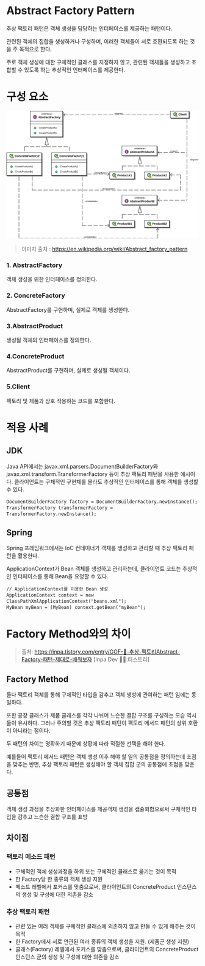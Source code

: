 # Abstract Factory Pattern
추상 팩토리 패턴은 객체 생성을 담당하는 인터페이스를 제공하는 패턴이다.

관련된 객체의 집합을 생성하거나 구성하며, 이러한 객체들이 서로 호환되도록 하는 것을 주 목적으로 한다.

주로 객체 생성에 대한 구체적인 클래스를 지정하지 않고, 관련된 객체들을 생성하고 조합할 수 있도록 하는 추상적인 인터페이스를 제공한다.
# 구성 요소
![img.png](img.png)
> 이미지 출처 : https://en.wikipedia.org/wiki/Abstract_factory_pattern
### 1. AbstractFactory
객체 생성을 위한 인터페이스를 정의한다.
### 2. ConcreteFactory
AbstractFactory를 구현하며, 실제로 객체를 생성한다.
### 3.AbstractProduct
생성될 객체의 인터페이스를 정의한다.
### 4.ConcreteProduct
AbstractProduct를 구현하며, 실제로 생성될 객체이다.
### 5.Client
팩토리 및 제품과 상호 작용하는 코드를 포함한다.

# 적용 사례
## JDK
Java API에서는 javax.xml.parsers.DocumentBuilderFactory와 
javax.xml.transform.TransformerFactory 등이 추상 팩토리 패턴을 사용한 예시이다.
클라이언트는 구체적인 구현체를 몰라도 추상적인 인터페이스를 통해 객체를 생성할 수 있다.
```
DocumentBuilderFactory factory = DocumentBuilderFactory.newInstance();
TransformerFactory transformerFactory = TransformerFactory.newInstance();
```
## Spring
Spring 프레임워크에서는 IoC 컨테이너가 객체를 생성하고 관리할 때 추상 팩토리 패턴을 활용한다. 

ApplicationContext가 Bean 객체를 생성하고 관리하는데, 클라이언트 코드는 추상적인 인터페이스를 통해 Bean을 요청할 수 있다.
```
// ApplicationContext를 이용한 Bean 생성
ApplicationContext context = new ClassPathXmlApplicationContext("beans.xml");
MyBean myBean = (MyBean) context.getBean("myBean");
```

# Factory Method와의 차이
> 출처: https://inpa.tistory.com/entry/GOF-💠-추상-팩토리Abstract-Factory-패턴-제대로-배워보자 [Inpa Dev 👨‍💻:티스토리]
## Factory Method
둘다 팩토리 객체를 통해 구체적인 타입을 감추고 객체 생성에 관여하는 패턴 임에는 동일하다. 

또한 공장 클래스가 제품 클래스를 각각 나뉘어 느슨한 결합 구조를 구성하는 모습 역시 둘이 유사하다.
그러나 주의할 것은 추상 팩토리 패턴이 팩토리 메서드 패턴의 상위 호환이 아니라는 점이다. 

두 패턴의 차이는 명확하기 때문에 상황에 따라 적절한 선택을 해야 한다.

예를들어 팩토리 메서드 패턴은 객체 생성 이후 해야 할 일의 공통점을 정의하는데 초점을 맞추는 반면, 추상 팩토리 패턴은 생성해야 할 객체 집합 군의 공통점에 초점을 맞춘다.
## 공통점
객체 생성 과정을 추상화한 인터페이스를 제공객체 생성을 캡슐화함으로써 구체적인 타입을 감추고 느슨한 결합 구조를 표방
## 차이점
### 팩토리 메소드 패턴
- 구체적인 객체 생성과정을 하위 또는 구체적인 클래스로 옮기는 것이 목적
- 한 Factory당 한 종류의 객체 생성 지원
- 메소드 레벨에서 포커스를 맞춤으로써, 클라이언트의 ConcreteProduct 인스턴스의 생성 및 구성에 대한 의존을 감소
### 추상 팩토리 패턴
- 관련 있는 여러 객체를 구체적인 클래스에 의존하지 않고 만들 수 있게 해주는 것이 목적
- 한 Factory에서 서로 연관된 여러 종류의 객체 생성을 지원. (제품군 생성 지원)
- 클래스(Factory) 레벨에서 포커스를 맞춤으로써, 클라이언트의 ConcreteProduct 인스턴스 군의 생성 및 구성에 대한 의존을 감소
